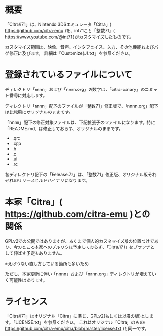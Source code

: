 # 概要
「Citra/i71」は、Nintendo 3DSエミュレータ「Citra」( https://github.com/citra-emu )を、int71こと「整数71」( https://www.youtube.com/@int71 )がカスタマイズしたものです。

カスタマイズ範囲は、映像、音声、インタフェイス、入力、その他機能およびバグ修正に及びます。
詳細は「Customize(J).txt」を参照ください。

# 登録されているファイルについて
ディレクトリ「nnnn」および「nnnn.org」の数字は、「citra-canary」のコミット番号に対応します。

ディレクトリ「nnnn」配下のファイルが「整数71」修正版で、「nnnn.org」配下は比較用にオリジナルのままです。

「nnnn」配下の修正対象ファイルは、下記拡張子のファイルになります。特に「README.md」は修正しておらず、オリジナルのままです。

- .qrc
- .cpp
- .h
- .c
- .ui
- .rc

各ディレクトリ配下の「Release.7z」は、「整数71」修正版、オリジナル版それぞれのリリースビルドバイナリになります。

# 本家「Citra」( https://github.com/citra-emu )との関係
GPLv2での公開ではありますが、あくまで個人的カスタマイズ版の位置づけであり、今のところ本家へのプルリクは予定しておらず、「Citra/i71」をブランチとして伸ばす予定もありません。

※えげつない直し方している箇所も多いため

ただし、本家更新に伴い「nnnn」および「nnnn.org」ディレクトリが増えていく可能性はあります。

# ライセンス
「Citra/i71」はオリジナル「Citra」に準じ、GPLv2(もしくは以降の版)とします。「LICENSE.txt」を参照ください。
これはオリジナル「Citra」のもの( https://github.com/citra-emu/citra/blob/master/license.txt )と同一です。
